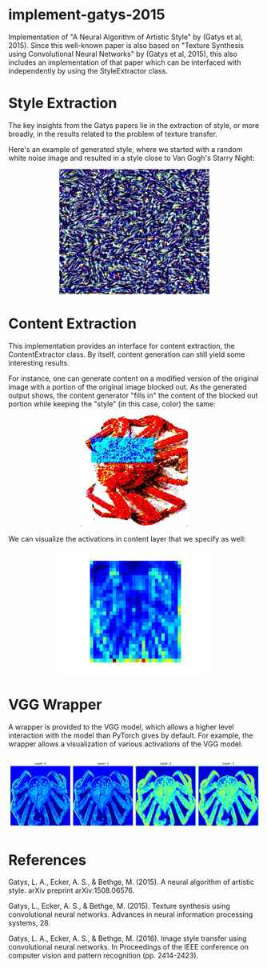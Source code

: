 # implement-gatys-2015
Implementation of "A Neural Algorithm of Artistic Style" by (Gatys et al, 2015). Since this
well-known paper is also based on "Texture Synthesis using Convolutional Neural Networks" by
(Gatys et al, 2015), this also includes an implementation of that paper which can be interfaced
with independently by using the StyleExtractor class.

# Style Extraction
The key insights from the Gatys papers lie in the extraction of style, or more
broadly, in the results related to the problem of texture transfer.

Here's an example of generated style, where we started with a random white noise
image and resulted in a style close to Van Gogh's Starry Night:
<p align="center">
  <img src="example_generated_style_starry_night.jpg" width="300" height="250" />
</p>

# Content Extraction
This implementation provides an interface for content extraction, the ContentExtractor class.
By itself, content generation can still yield some interesting results.  

For instance, one can generate content on a modified version of the original image with 
a portion of the original image blocked out. As the generated output shows, the content 
generator "fills in" the content of the blocked out portion while keeping the "style" 
(in this case, color) the same:  
<p align="center">
  <img src="example_generated_content.jpg" />
</p>

We can visualize the activations in content layer that we specify as well:
<p align="center">
  <img src="example_content_layer.jpg" width="300" height="250"/>
</p>

# VGG Wrapper
A wrapper is provided to the VGG model, which allows a higher level interaction
with the model than PyTorch gives by default. For example, the wrapper allows 
a visualization of various activations of the VGG model.  

![Example of Activation Visualizations Using the VGG Wraper](example_visualization.jpg)

# References
Gatys, L. A., Ecker, A. S., & Bethge, M. (2015). A neural algorithm of artistic style. arXiv preprint arXiv:1508.06576.

Gatys, L., Ecker, A. S., & Bethge, M. (2015). Texture synthesis using convolutional neural networks. Advances in neural information processing systems, 28.

Gatys, L. A., Ecker, A. S., & Bethge, M. (2016). Image style transfer using convolutional neural networks. In Proceedings of the IEEE conference on computer vision and pattern recognition (pp. 2414-2423).
